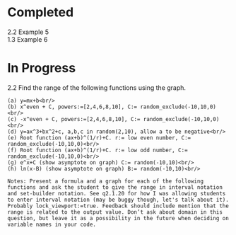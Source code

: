 # Completed
2.2 Example 5<br/>
1.3 Example 6

# In Progress
2.2 Find the range of the following functions using the graph.<br/>

    (a) y=mx+b<br/>
    (b) x^even + C, powers:=[2,4,6,8,10], C:= random_exclude(-10,10,0)<br/>
    (c) -x^even + C, powers:=[2,4,6,8,10], C:= random_exclude(-10,10,0)<br/>
    (d) y=ax^3+bx^2+c, a,b,c in random(2,10), allow a to be negative<br/>
    (e) Root function (ax+b)^(1/r)+C. r:= low even number, C:= random_exclude(-10,10,0)<br/>
    (f) Root function (ax+b)^(1/r)+C. r:= low odd number, C:= random_exclude(-10,10,0)<br/>
    (g) e^x+C (show asymptote on graph) C:= random(-10,10)<br/>
    (h) ln(x-B) (show asymptote on graph) B:= random(-10,10)<br/>

    Notes: Present a formula and a graph for each of the following functions and ask the student to give the range in interval notation and set-builder notation. See q2.1.20 for how I was allowing students to enter interval notation (may be buggy though, let's talk about it). Probably lock_viewport:=true. Feedback should include mention that the range is related to the output value. Don’t ask about domain in this question, but leave it as a possibility in the future when deciding on variable names in your code. 

